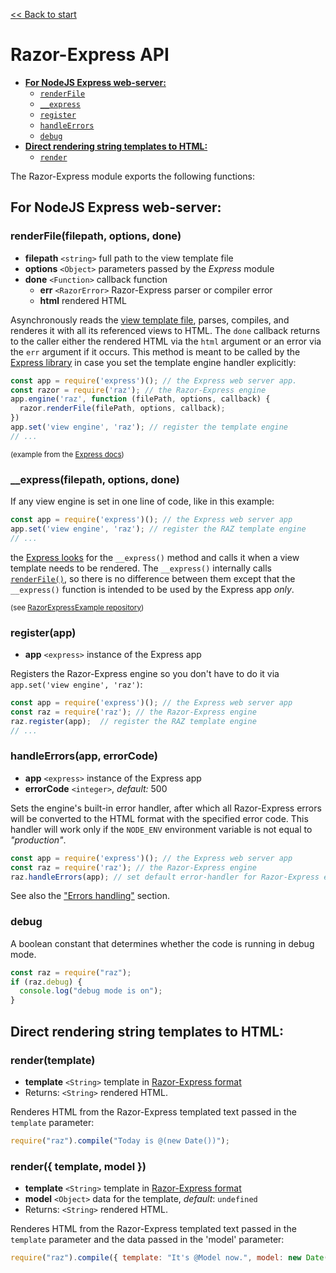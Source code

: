 [<< Back to start](../README.md)

# Razor-Express API

- [**For NodeJS Express web-server:**](#for-express)
  - [`renderFile`](#renderFile)
  - [`__express`](#__express)
  - [`register`](#register)
  - [`handleErrors`](#handleErrors)
  - [`debug`](#debug)
- [**Direct rendering string templates to HTML:**](#direct-rendering)
  - [`render`](#render)

The Razor-Express module exports the following functions:

<a name="for-express"></a>
## For NodeJS Express web-server:

<a name="renderFile"></a>
### renderFile(filepath, options, done)
* **filepath** `<string>` full path to the view template file
* **options** `<Object>` parameters passed by the *Express* module
* **done** `<Function>` callback function
  * **err** `<RazorError>` Razor-Express parser or compiler error
  * **html** <string> rendered HTML

Asynchronously reads the [view template file](overview.md#views-and-view-template-engine), parses, compiles, and renderes it with all its referenced views to HTML. The `done` callback returns to the caller either the rendered HTML via the `html` argument or an error via the `err` argument if it occurs. 
This method is meant to be called by the [Express library](https://expressjs.com/) in case you set the template engine handler explicitly: 

```JavaScript
const app = require('express')(); // the Express web server app.
const razor = require('raz'); // the Razor-Express engine 
app.engine('raz', function (filePath, options, callback) {
  razor.renderFile(filePath, options, callback);
})
app.set('view engine', 'raz'); // register the template engine
// ...
```
<sup>(example from the [Express docs](https://expressjs.com/en/advanced/developing-template-engines.html))</sup>

<a name="__express"></a>
### __express(filepath, options, done)

If any view engine is set in one line of code, like in this example:
```JavaScript
const app = require('express')(); // the Express web server app
app.set('view engine', 'raz'); // register the RAZ template engine
// ...
```
the [Express looks](https://expressjs.com/en/guide/using-template-engines.html) for the `__express()` method and calls it when a view template needs to be rendered. The `__express()` internally calls [`renderFile()`](#renderFile), so there is no difference between them except that the `__express()` function is intended to be used by the Express app *only*.

<sup>(see [RazorExpressExample repository](https://github.com/DevelAx/RazorExpressExample))</sup>

<a name="register"></a>
### register(app)
* **app** `<express>` instance of the Express app

Registers the Razor-Express engine so you don't have to do it via `app.set('view engine', 'raz')`:
```JavaScript
const app = require('express')(); // the Express web server app
const raz = require('raz'); // the Razor-Express engine 
raz.register(app);  // register the RAZ template engine
// ...
```

<a name="handleErrors"></a>
### handleErrors(app, errorCode)
* **app** `<express>` instance of the Express app
* **errorCode** `<integer>`, *default:* 500

Sets the engine's built-in error handler, after which all Razor-Express errors will be converted to the HTML format with the specified error code. This handler will work only if the `NODE_ENV` environment variable is not equal to *"production"*. 
```js
const app = require('express')(); // the Express web server app
const raz = require('raz'); // the Razor-Express engine 
raz.handleErrors(app); // set default error-handler for Razor-Express errors
```
See also the ["Errors handling"](Debugging.md#errors-handling) section.

<a name="debug"></a>
### debug
A boolean constant that determines whether the code is running in debug mode.
```js
const raz = require("raz");
if (raz.debug) {
  console.log("debug mode is on");
}
```

<a name="direct-rendering"></a>
## Direct rendering string templates to HTML:

<a name="render"></a>
### render(template)
* **template** `<String>` template in [Razor-Express format](syntax.md)
* Returns: `<String>` rendered HTML.

Renderes HTML from the Razor-Express templated text passed in the `template` parameter:
```js
require("raz").compile("Today is @(new Date())");
```

### render({ template, model })
* **template** `<String>` template in [Razor-Express format](syntax.md)
* **model** `<Object>` data for the template, *default*: `undefined`
* Returns: `<String>` rendered HTML.

Renderes HTML from the Razor-Express templated text passed in the `template` parameter and the data passed in the 'model' parameter:
```js
require("raz").compile({ template: "It's @Model now.", model: new Date().getFullYear() });
```

